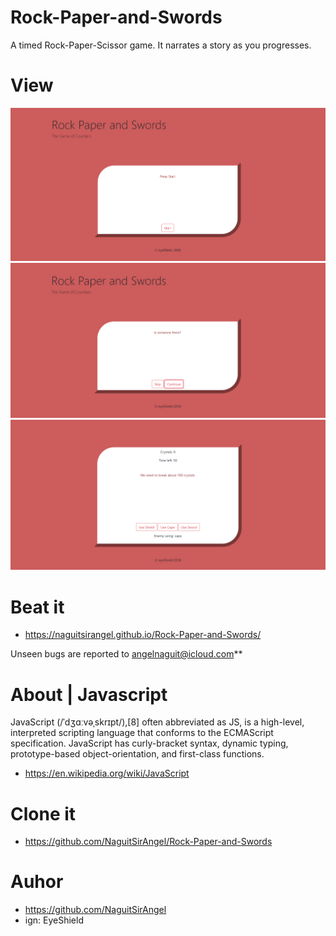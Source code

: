 # Rock-Paper-and-Swords
A timed Rock-Paper-Scissor game. It narrates a story as you progresses.
# View
![Alt text](/assets/images/Capture1.PNG?raw=true)
![Alt text](/assets/images/Capture2.PNG?raw=true)
![Alt text](/assets/images/Capture3.PNG?raw=true)


# Beat it 
- https://naguitsirangel.github.io/Rock-Paper-and-Swords/

Unseen bugs are reported to angelnaguit@icloud.com**

# About | Javascript
JavaScript (/ˈdʒɑːvəˌskrɪpt/),[8] often abbreviated as JS, is a high-level, interpreted scripting language that conforms to the ECMAScript specification. JavaScript has curly-bracket syntax, dynamic typing, prototype-based object-orientation, and first-class functions.
- https://en.wikipedia.org/wiki/JavaScript

# Clone it
- https://github.com/NaguitSirAngel/Rock-Paper-and-Swords

# Auhor
- https://github.com/NaguitSirAngel
- ign: EyeShield

